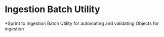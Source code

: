 # Ingestion Batch Utility
*Sprint to Ingestion Batch Utility for automating and validating Objects for ingestion
